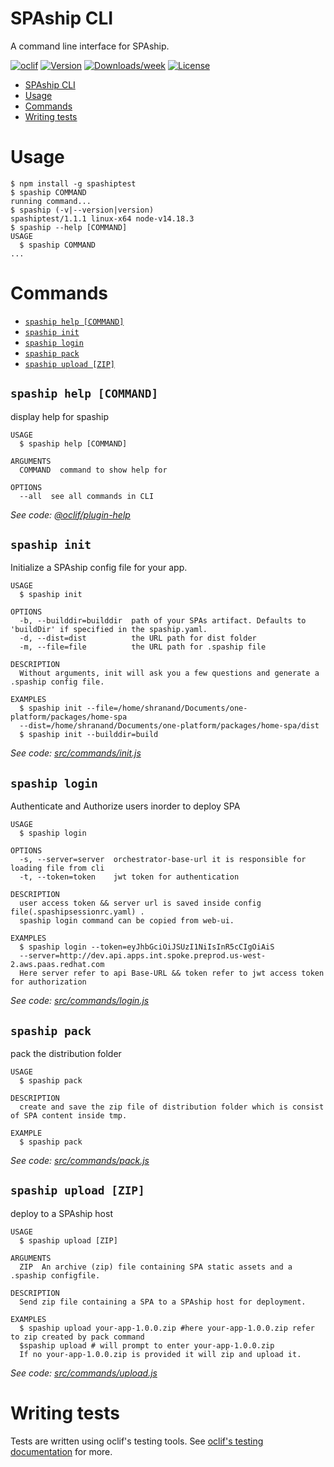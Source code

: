# SPAship CLI

A command line interface for SPAship.

[![oclif](https://img.shields.io/badge/cli-oclif-brightgreen.svg)](https://oclif.io)
[![Version](https://img.shields.io/npm/v/@spaship/cli.svg)](https://npmjs.org/package/@spaship/cli)
[![Downloads/week](https://img.shields.io/npm/dw/@spaship/cli.svg)](https://npmjs.org/package/@spaship/cli)
[![License](https://img.shields.io/npm/l/@spaship/cli.svg)](https://github.com/spaship/cli/blob/master/package.json)

<!-- toc -->
* [SPAship CLI](#spaship-cli)
* [Usage](#usage)
* [Commands](#commands)
* [Writing tests](#writing-tests)
<!-- tocstop -->

# Usage

<!-- usage -->
```sh-session
$ npm install -g spashiptest
$ spaship COMMAND
running command...
$ spaship (-v|--version|version)
spashiptest/1.1.1 linux-x64 node-v14.18.3
$ spaship --help [COMMAND]
USAGE
  $ spaship COMMAND
...
```
<!-- usagestop -->

# Commands

<!-- commands -->
* [`spaship help [COMMAND]`](#spaship-help-command)
* [`spaship init`](#spaship-init)
* [`spaship login`](#spaship-login)
* [`spaship pack`](#spaship-pack)
* [`spaship upload [ZIP]`](#spaship-upload-zip)

## `spaship help [COMMAND]`

display help for spaship

```
USAGE
  $ spaship help [COMMAND]

ARGUMENTS
  COMMAND  command to show help for

OPTIONS
  --all  see all commands in CLI
```

_See code: [@oclif/plugin-help](https://github.com/oclif/plugin-help/blob/v3.3.1/src/commands/help.ts)_

## `spaship init`

Initialize a SPAship config file for your app.

```
USAGE
  $ spaship init

OPTIONS
  -b, --builddir=builddir  path of your SPAs artifact. Defaults to 'buildDir' if specified in the spaship.yaml.
  -d, --dist=dist          the URL path for dist folder
  -m, --file=file          the URL path for .spaship file

DESCRIPTION
  Without arguments, init will ask you a few questions and generate a .spaship config file.

EXAMPLES
  $ spaship init --file=/home/shranand/Documents/one-platform/packages/home-spa 
  --dist=/home/shranand/Documents/one-platform/packages/home-spa/dist
  $ spaship init --builddir=build
```

_See code: [src/commands/init.js](https://github.com/shruticode81/spaship/blob/v1.1.1/src/commands/init.js)_

## `spaship login`

Authenticate and Authorize users inorder to deploy SPA

```
USAGE
  $ spaship login

OPTIONS
  -s, --server=server  orchestrator-base-url it is responsible for loading file from cli
  -t, --token=token    jwt token for authentication

DESCRIPTION
  user access token && server url is saved inside config file(.spashipsessionrc.yaml) .
  spaship login command can be copied from web-ui.

EXAMPLES
  $ spaship login --token=eyJhbGciOiJSUzI1NiIsInR5cCIgOiAiS 
  --server=http://dev.api.apps.int.spoke.preprod.us-west-2.aws.paas.redhat.com
  Here server refer to api Base-URL && token refer to jwt access token for authorization
```

_See code: [src/commands/login.js](https://github.com/shruticode81/spaship/blob/v1.1.1/src/commands/login.js)_

## `spaship pack`

pack the distribution folder

```
USAGE
  $ spaship pack

DESCRIPTION
  create and save the zip file of distribution folder which is consist of SPA content inside tmp.

EXAMPLE
  $ spaship pack
```

_See code: [src/commands/pack.js](https://github.com/shruticode81/spaship/blob/v1.1.1/src/commands/pack.js)_

## `spaship upload [ZIP]`

deploy to a SPAship host

```
USAGE
  $ spaship upload [ZIP]

ARGUMENTS
  ZIP  An archive (zip) file containing SPA static assets and a .spaship configfile.

DESCRIPTION
  Send zip file containing a SPA to a SPAship host for deployment.

EXAMPLES
  $ spaship upload your-app-1.0.0.zip #here your-app-1.0.0.zip refer to zip created by pack command
  $spaship upload # will prompt to enter your-app-1.0.0.zip
  If no your-app-1.0.0.zip is provided it will zip and upload it.
```

_See code: [src/commands/upload.js](https://github.com/shruticode81/spaship/blob/v1.1.1/src/commands/upload.js)_
<!-- commandsstop -->

<!-- # spashiprc & SPAship environments

_(As a rule of thumb, spaship.yaml files are consumed by the SPAship API, whereas spashiprc files are consumed by the CLI)_

spashiprc files provide an alternative to typing out `--apikey KEY` and `--env URL` every time you run `spaship` commands. You can use a spashiprc file to define an environment name (like `qa`) along with its URL and API key, after which you can run `spaship deploy --env qa`. The URL and API key will be read from your spashiprc file.

**Do not commit API keys to your project's version control**. If you do, _I'll know_. See [spashiprc layering](#spashiprc-layering) for how to avoid committing API keys.

spashiprc files are optional, but very convenient if you plan to do deployments from your dev environment. If your deployments are done by a CI/CD server, you probably don't need a spashiprc file and will be better off using `--env URL` and `--apikey KEY`.

## spashiprc layering

To separate environment URLs from API keys, you can "layer" two spashiprc files together. After the `spaship` command finds a spashiprc file, it continues searching parent directories for other spashiprc files. If any secondary spashiprc files are found, their values are merged together. If there are conflicting values, the values from the child directory (nearer to your project) will win.

This allows you to put a spashiprc file containing your SPAship URLs in your project's source control, and a secondary spashiprc file containing API keys in a parent directory, _not_ in your project's source control.

For an example, see [spashiprc-layering-example](#spashiprc-layering-example).

## spashiprc examples

### spashiprc with default environment

This spashiprc file defines a `default` environment which will be used whenever `--env` is not provided.

**.spashiprc.yml**

```yaml
envs:
  default:
    url: https://localhost:8008
    apikey: 57d5c061-9a02-40fc-a3e4-1eb3c9ae6a12
```

Now when you run `spaship` commands, the `--env` flag is optional. When it's omitted, the default environment will be used.

```sh
spaship deploy MyProject-1.0.0.tgz
```

### spashiprc layering example

**\$HOME/.spashiprc.yml**

```yaml
envs:
  qa:
    apikey: 57d5c061-9a02-40fc-a3e4-1eb3c9ae6a12
  prod:
    apikey: 70f19422-bf53-44b1-b664-f9b4636bea61
```

**\$HOME/projects/MyProject/.spashiprc.yml**

```yaml
envs:
  qa:
    url: https://qa.spaship.io
  prod:
    url: https://spaship.io
```

When you run `spaship` commands from within `$HOME/projects/MyProject`, _both_ of the above spashiprc files will be loaded and merged together, forming a complete definition of URL+API key for each environment.

Such as:

```sh
cd $HOME/projects/MyProject
spaship deploy --env prod MyProject-1.0.0.tgz
``` -->

# Writing tests

Tests are written using oclif's testing tools. See [oclif's testing documentation](https://oclif.io/docs/testing) for more.
